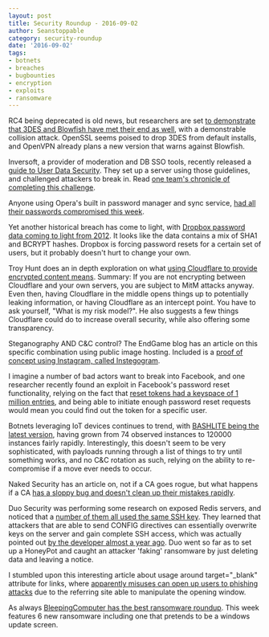 ```yaml
---
layout: post
title: Security Roundup - 2016-09-02
author: Seanstoppable
category: security-roundup
date: '2016-09-02'
tags:
- botnets
- breaches
- bugbounties
- encryption
- exploits
- ransomware
---
```


RC4 being deprecated is old news, but researchers are set [to demonstrate that 3DES and Blowfish have met their end as well](https://sweet32.info/), with a demonstrable collision attack. OpenSSL seems poised to drop 3DES from default installs, and OpenVPN already plans a new version that warns against Blowfish.

Inversoft, a provider of moderation and DB SSO tools, recently released a [guide to User Data Security](https://www.inversoft.com/guides/2016-guide-to-user-data-security). They set up a server using those guidelines, and challenged attackers to break in. Read [one team's chronicle of completing this challenge](http://polynome.co/infosec/inversoft/elasticsearch/linode/penetration-testing/2016/08/16/hack-that-inversoft.html). 

Anyone using Opera's built in password manager and sync service, [had all their passwords compromised this week](http://www.xda-developers.com/operas-security-breach-highlights-a-problem-with-proprietary-password-managers/).

Yet another historical breach has come to light, with [Dropbox password data coming to light from 2012](https://www.troyhunt.com/the-dropbox-hack-is-real/). It looks like the data contains a mix of SHA1 and BCRYPT hashes. Dropbox is forcing password resets for a certain set of users, but it probably doesn't hurt to change your own.

Troy Hunt does an in depth exploration on what [using Cloudflare to provide encrypted content means](https://www.troyhunt.com/cloudflare-ssl-and-unhealthy-security-absolutism/). Summary: If you are not encrypting between Cloudflare and your own servers, you are subject to MitM attacks anyway. Even then, having Cloudflare in the middle opens things up to potentially leaking information, or having Cloudflare as an intercept point. You have to ask yourself, "What is my risk model?". He also suggests a few things Cloudflare could do to increase overall security, while also offering some transparency.

Steganography AND C&C control? The EndGame blog has an article on this specific combination using public image hosting. Included is a [proof of concept using Instagram, called Instegogram](https://www.endgame.com/blog/instegogram-leveraging-instagram-c2-image-steganography).

I imagine a number of bad actors want to break into Facebook, and one researcher recently found an exploit in Facebook's password reset functionality, relying on the fact that [reset tokens had a keyspace of 1 million entries](https://www.hackread.com/hacker-wins-facebook-bug-bounty/), and being able to initiate enough password reset requests would mean you could find out the token for a specific user.

Botnets leveraging IoT devices continues to trend, with [BASHLITE being the latest version](https://threatpost.com/bashlite-family-of-malware-infects-1-million-iot-devices/120230/), having grown from 74 observed instances to 120000 instances fairly rapidly. Interestingly, this doesn't seem to be very sophisticated, with payloads running through a list of things to try until something works, and no C&C rotation as such, relying on the ability to re-compromise if a move ever needs to occur.

Naked Security has an article on, not if a CA goes rogue, but what happens if a CA [has a sloppy bug and doesn't clean up their mistakes rapidly](https://nakedsecurity.sophos.com/2016/08/31/how-one-man-could-have-owned-github-and-what-happened-next/).

Duo Security was performing some research on exposed Redis servers, and noticed that a [number of them all used the same SSH key](https://duo.com/blog/over-18-000-redis-instances-targeted-by-fake-ransomware). They learned that attackers that are able to send CONFIG directives can essentially overwrite keys on the server and gain complete SSH access, which was actually pointed out [by the developer almost a year ago](http://antirez.com/news/96). Duo went so far as to set up a HoneyPot and caught an attacker 'faking' ransomware by just deleting data and leaving a notice.

I stumbled upon this interesting article about usage around target="_blank" attribute for links, where [apparently misuses can open up users to phishing attacks](https://dev.to/ben/the-targetblank-vulnerability-by-example) due to the referring site able to manipulate the opening window.

As always [BleepingComputer has the best ransomware roundup](http://www.bleepingcomputer.com/news/security/the-week-in-ransomware-august-26-2016-cows-wildfire-locker-locky-and-more/). This week features 6 new ransomware including one that pretends to be a windows update screen.
